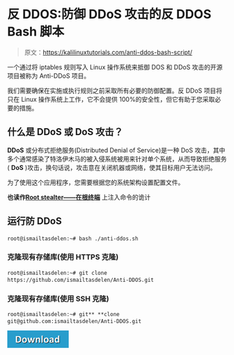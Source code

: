 # 反 DDOS:防御 DDoS 攻击的反 DDOS Bash 脚本

> 原文：<https://kalilinuxtutorials.com/anti-ddos-bash-script/>

一个通过将 iptables 规则写入 Linux 操作系统来抵御 DOS 和 DDoS 攻击的开源项目被称为 Anti-DDoS 项目。

我们需要确保在实施或执行规则之前采取所有必要的防御配置。反 DDoS 项目将只在 Linux 操作系统上工作，它不会提供 100%的安全性，但它有助于您采取必要的措施。

## **什么是 DDoS 或 DoS 攻击？**

**DDoS** 或分布式拒绝服务(Distributed Denial of Service)是一种 DoS 攻击，其中多个通常感染了特洛伊木马的被入侵系统被用来针对单个系统，从而导致拒绝服务( **DoS** )攻击，换句话说，攻击意在关闭机器或网络，使其目标用户无法访问。 

为了使用这个应用程序，您需要根据您的系统架构设置配置文件。

**也读作[Root stealter——在根终端](https://kalilinuxtutorials.com/rootstealer-inject-root-terminal/)** 上注入命令的诡计

## **运行防 DDoS**

```
root@ismailtasdelen:~# bash ./anti-ddos.sh
```

### 克隆现有存储库(使用 HTTPS 克隆)

```
root@ismailtasdelen:~# git clone https://github.com/ismailtasdelen/Anti-DDOS.git
```

### 克隆现有存储库(使用 SSH 克隆)

```
root@ismailtasdelen:~# git** **clone git@github.com:ismailtasdelen/Anti-DDOS.git
```

[![](img/d861a9096555aeb1980fc054015933d7.png)](https://github.com/ismailtasdelen/Anti-DDOS)